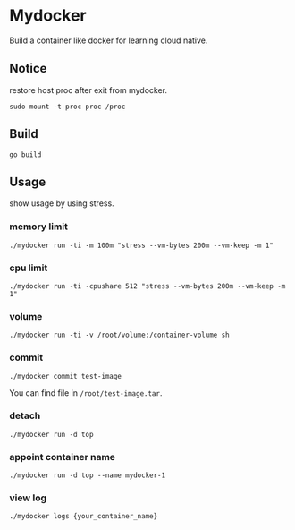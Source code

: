 # Mydocker
Build a container like docker for learning cloud native.

## Notice
restore host proc after exit from mydocker.
```
sudo mount -t proc proc /proc
```

## Build
```
go build
```

## Usage
show usage by using stress.
### memory limit
```
./mydocker run -ti -m 100m "stress --vm-bytes 200m --vm-keep -m 1"
```

### cpu limit
```
./mydocker run -ti -cpushare 512 "stress --vm-bytes 200m --vm-keep -m 1"
```

### volume
```
./mydocker run -ti -v /root/volume:/container-volume sh
```

### commit
```
./mydocker commit test-image
```
You can find file in `/root/test-image.tar`.

### detach
```
./mydocker run -d top
```

### appoint container name
```
./mydocker run -d top --name mydocker-1
```

### view log
```
./mydocker logs {your_container_name}
```